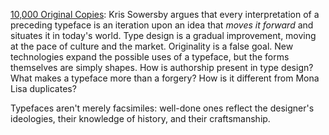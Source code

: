 <a name="klim01"></a>

[10,000 Original Copies](https://klim.co.nz/blog/10000-original-copies/): Kris Sowersby argues that every interpretation of a preceding typeface is an iteration upon an idea that *moves it forward* and situates it in today's world. Type design is a gradual improvement, moving at the pace of culture and the market. Originality is a false goal. New technologies expand the possible uses of a typeface, but the forms themselves are simply shapes. How is authorship present in type design? What makes a typeface more than a forgery? How is it different from Mona Lisa duplicates?

Typefaces aren't merely facsimiles: well-done ones reflect the designer's ideologies, their knowledge of history, and their craftsmanship.
